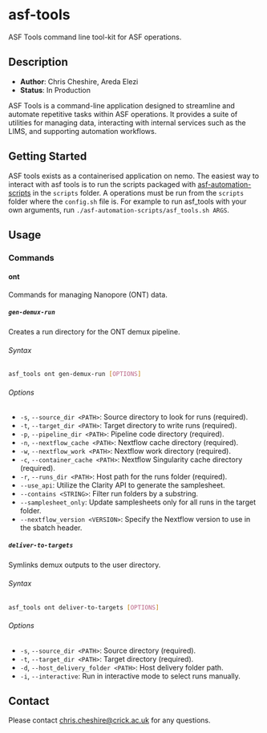 # asf-tools

ASF Tools command line tool-kit for ASF operations.

## Description

- **Author**: Chris Cheshire, Areda Elezi
- **Status**: In Production


ASF Tools is a command-line application designed to streamline and automate repetitive tasks within ASF operations. It provides a suite of utilities for managing data, interacting with internal services such as the LIMS, and supporting automation workflows.

## Getting Started

ASF tools exists as a containerised application on nemo. The easiest way to interact with asf tools is to run the scripts packaged with [asf-automation-scripts](https://github.com/FrancisCrickInstitute/asf-automation-scripts) in the `scripts` folder. A operations must be run from the `scripts` folder where the `config.sh` file is. For example to run asf_tools with your own arguments, run `./asf-automation-scripts/asf_tools.sh ARGS`.

## Usage

### Commands

#### ont

Commands for managing Nanopore (ONT) data.

##### `gen-demux-run`

Creates a run directory for the ONT demux pipeline.

###### Syntax

```sh
asf_tools ont gen-demux-run [OPTIONS]
```

###### Options

- `-s`, `--source_dir <PATH>`: Source directory to look for runs (required).
- `-t`, `--target_dir <PATH>`: Target directory to write runs (required).
- `-p`, `--pipeline_dir <PATH>`: Pipeline code directory (required).
- `-n`, `--nextflow_cache <PATH>`: Nextflow cache directory (required).
- `-w`, `--nextflow_work <PATH>`: Nextflow work directory (required).
- `-c`, `--container_cache <PATH>`: Nextflow Singularity cache directory (required).
- `-r`, `--runs_dir <PATH>`: Host path for the runs folder (required).
- `--use_api`: Utilize the Clarity API to generate the samplesheet.
- `--contains <STRING>`: Filter run folders by a substring.
- `--samplesheet_only`: Update samplesheets only for all runs in the target folder.
- `--nextflow_version <VERSION>`: Specify the Nextflow version to use in the sbatch header.

##### `deliver-to-targets`

Symlinks demux outputs to the user directory.

###### Syntax

```sh
asf_tools ont deliver-to-targets [OPTIONS]
```

###### Options

- `-s`, `--source_dir <PATH>`: Source directory (required).
- `-t`, `--target_dir <PATH>`: Target directory (required).
- `-d`, `--host_delivery_folder <PATH>`: Host delivery folder path.
- `-i`, `--interactive`: Run in interactive mode to select runs manually.

## Contact

Please contact chris.cheshire@crick.ac.uk for any questions.
